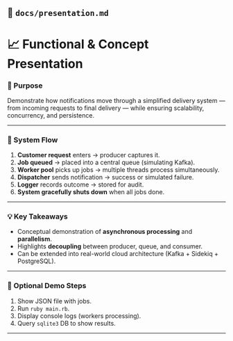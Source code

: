 ## 💬 `docs/presentation.md`

# 📈 Functional & Concept Presentation

### 🎯 Purpose
Demonstrate how notifications move through a simplified delivery system — from incoming requests to final delivery — while ensuring scalability, concurrency, and persistence.

---

### 🧩 System Flow
1. **Customer request** enters → producer captures it.
2. **Job queued** → placed into a central queue (simulating Kafka).
3. **Worker pool** picks up jobs → multiple threads process simultaneously.
4. **Dispatcher** sends notification → success or simulated failure.
5. **Logger** records outcome → stored for audit.
6. **System gracefully shuts down** when all jobs done.

---

### 💡 Key Takeaways
- Conceptual demonstration of **asynchronous processing** and **parallelism**.
- Highlights **decoupling** between producer, queue, and consumer.
- Can be extended into real-world cloud architecture (Kafka + Sidekiq + PostgreSQL).

---

### 🎥 Optional Demo Steps
1. Show JSON file with jobs.
2. Run `ruby main.rb`.
3. Display console logs (workers processing).
4. Query `sqlite3` DB to show results.

---
